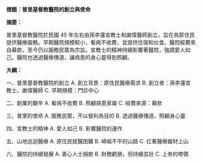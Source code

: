 **標題：普里基督教醫院的創立與使命**

**摘要：**

普里基督教醫院於民國 45 年左右由孫李蓮宣教士和謝偉醫師創立，旨在為原住民提供醫療服務。早期醫院規模較小，看病不收費，並提供住宿和伙食。醫院經費來自募款，至今仍以服務民眾為宗旨。宣教士的精神持續影響著醫院，強調愛人如己。醫院也透過醫療傳道，讓病患的身心靈得到照顧。

**大綱：**

一、普里基督教醫院的創立
    A. 創立背景：原住民醫療需求
    B. 創立者：孫李蓮宣教士、謝偉醫師
    C. 早期規模：門診中心

二、創業的艱辛
    A. 看病不收費
    B. 照顧病患家屬
    C. 經費來源：募款

三、普里的使命
    A. 服務民眾，不以營利為目的
    B. 透過醫療傳道，照顧身心靈

四、宣教士的精神
    A. 愛人如己
    B. 影響醫院的運作

五、山地巡迴醫療
    A. 原住民就醫困難
    B. 崎嶇不平的山路
    C. 扛著醫療器材上山

六、醫院的持續發展
    A. 善心人士捐款
    B. 財務虧損，但持續茁壯
    C. 上帝的帶領